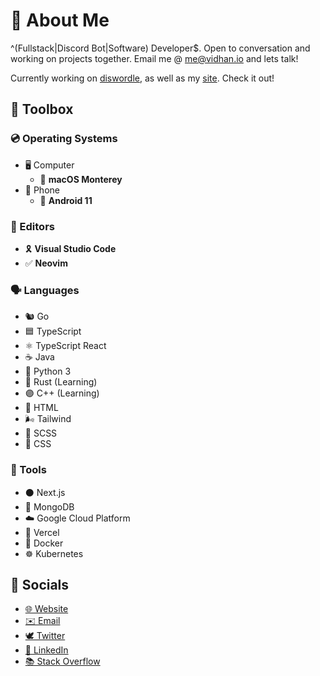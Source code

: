 # 👋 About Me

^(Fullstack|Discord Bot|Software) Developer$. Open to conversation and working on projects together. Email me @ [me@vidhan.io](mailto:me@vidhan.io) and lets talk!

Currently working on [diswordle](https://github.com/vidhanio/diswordle), as well as my [site](https://github.com/vidhanio/site). Check it out!

## 🧰 Toolbox

### 💿 Operating Systems

* 🖥️ Computer
  * 🍎 **macOS Monterey**
* 📱 Phone
  * 🤖 **Android 11**

### 📝 Editors

* 🎗️ **Visual Studio Code**
* ✅ **Neovim**

### 🗣️ Languages

* 🐿️ Go
* 🟦 TypeScript
* ⚛️ TypeScript React
* ☕️ Java
* 🐍 Python 3
* 🦀 Rust (Learning)
* 🟣 C++ (Learning)
* 📄 HTML
* 🌬 Tailwind
* 💞 SCSS
* 🎨 CSS

### 🔧 Tools

* ⚫️ Next.js
* 🍃 MongoDB
* ☁️ Google Cloud Platform
* 🔼 Vercel
* 🐳 Docker
* ☸️ Kubernetes

## 💬 Socials

* [🌐 Website](https://vidhan.io)
* [✉️ Email](mailto:me@vidhan.io)
* [🕊 Twitter](https://twitter.com/vidhanio)
* [💼 LinkedIn](https://www.linkedin.com/in/vidhanio/)
* [📚 Stack Overflow](https://stackoverflow.com/users/6878838/vidhan)
